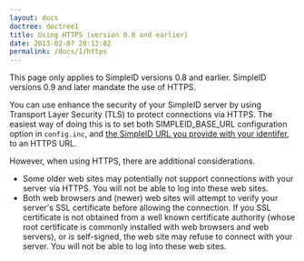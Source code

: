 ```yaml
---
layout: docs
doctree: doctree1
title: Using HTTPS (version 0.8 and earlier)
date: 2013-02-07 20:12:02
permalink: /docs/1/https
---
```


<div class="warning">

This page only applies to SimpleID versions 0.8 and earlier.  SimpleID versions 0.9 and later mandate the use of HTTPS.

</div>

You can use enhance the security of your SimpleID server by using Transport Layer Security (TLS) to protect connections via HTTPS.  The easiest way of doing this is to set both SIMPLEID_BASE_URL configuration option in `config.inc`, and [the SimpleID URL you provide with your identifer](http://simpleid.koinic.net/documentation/getting-started/setting-identity/claim-your-identifier), to an HTTPS URL.

However, when using HTTPS, there are additional considerations.

- Some older web sites may potentially not support connections with your server via HTTPS.  You will not be able to log into these web sites.
- Both web browsers and (newer) web sites will attempt to verify your server's SSL certificate before allowing the connection.  If you SSL certificate is not obtained from a well known certificate authority (whose root certificate is commonly installed with web browsers and web servers), or is self-signed, the web site may refuse to connect with your server.  You will not be able to log into these web sites.